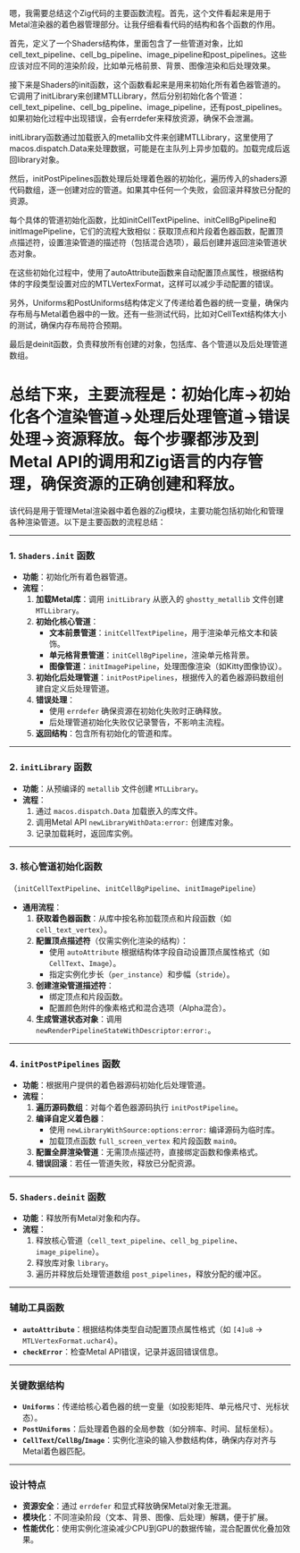 嗯，我需要总结这个Zig代码的主要函数流程。首先，这个文件看起来是用于Metal渲染器的着色器管理部分。让我仔细看看代码的结构和各个函数的作用。

首先，定义了一个Shaders结构体，里面包含了一些管道对象，比如cell_text_pipeline、cell_bg_pipeline、image_pipeline和post_pipelines。这些应该对应不同的渲染阶段，比如单元格前景、背景、图像渲染和后处理效果。

接下来是Shaders的init函数，这个函数看起来是用来初始化所有着色器管道的。它调用了initLibrary来创建MTLLibrary，然后分别初始化各个管道：cell_text_pipeline、cell_bg_pipeline、image_pipeline，还有post_pipelines。如果初始化过程中出现错误，会有errdefer来释放资源，确保不会泄漏。

initLibrary函数通过加载嵌入的metallib文件来创建MTLLibrary，这里使用了macos.dispatch.Data来处理数据，可能是在主队列上异步加载的。加载完成后返回library对象。

然后，initPostPipelines函数处理后处理着色器的初始化，遍历传入的shaders源代码数组，逐一创建对应的管道。如果其中任何一个失败，会回滚并释放已分配的资源。

每个具体的管道初始化函数，比如initCellTextPipeline、initCellBgPipeline和initImagePipeline，它们的流程大致相似：获取顶点和片段着色器函数，配置顶点描述符，设置渲染管道的描述符（包括混合选项），最后创建并返回渲染管道状态对象。

在这些初始化过程中，使用了autoAttribute函数来自动配置顶点属性，根据结构体的字段类型设置对应的MTLVertexFormat，这样可以减少手动配置的错误。

另外，Uniforms和PostUniforms结构体定义了传递给着色器的统一变量，确保内存布局与Metal着色器中的一致。还有一些测试代码，比如对CellText结构体大小的测试，确保内存布局符合预期。

最后是deinit函数，负责释放所有创建的对象，包括库、各个管道以及后处理管道数组。

总结下来，主要流程是：初始化库→初始化各个渲染管道→处理后处理管道→错误处理→资源释放。每个步骤都涉及到Metal API的调用和Zig语言的内存管理，确保资源的正确创建和释放。
================================================
该代码是用于管理Metal渲染器中着色器的Zig模块，主要功能包括初始化和管理各种渲染管道。以下是主要函数的流程总结：

---

### **1. `Shaders.init` 函数**
- **功能**：初始化所有着色器管道。
- **流程**：
  1. **加载Metal库**：调用 `initLibrary` 从嵌入的 `ghostty_metallib` 文件创建 `MTLLibrary`。
  2. **初始化核心管道**：
     - **文本前景管道**：`initCellTextPipeline`，用于渲染单元格文本和装饰。
     - **单元格背景管道**：`initCellBgPipeline`，渲染单元格背景。
     - **图像管道**：`initImagePipeline`，处理图像渲染（如Kitty图像协议）。
  3. **初始化后处理管道**：`initPostPipelines`，根据传入的着色器源码数组创建自定义后处理管道。
  4. **错误处理**：
     - 使用 `errdefer` 确保资源在初始化失败时正确释放。
     - 后处理管道初始化失败仅记录警告，不影响主流程。
  5. **返回结构**：包含所有初始化的管道和库。

---

### **2. `initLibrary` 函数**
- **功能**：从预编译的 `metallib` 文件创建 `MTLLibrary`。
- **流程**：
  1. 通过 `macos.dispatch.Data` 加载嵌入的库文件。
  2. 调用Metal API `newLibraryWithData:error:` 创建库对象。
  3. 记录加载耗时，返回库实例。

---

### **3. 核心管道初始化函数**
（`initCellTextPipeline`、`initCellBgPipeline`、`initImagePipeline`）
- **通用流程**：
  1. **获取着色器函数**：从库中按名称加载顶点和片段函数（如 `cell_text_vertex`）。
  2. **配置顶点描述符**（仅需实例化渲染的结构）：
     - 使用 `autoAttribute` 根据结构体字段自动设置顶点属性格式（如 `CellText`、`Image`）。
     - 指定实例化步长（`per_instance`）和步幅（`stride`）。
  3. **创建渲染管道描述符**：
     - 绑定顶点和片段函数。
     - 配置颜色附件的像素格式和混合选项（Alpha混合）。
  4. **生成管道状态对象**：调用 `newRenderPipelineStateWithDescriptor:error:`。

---

### **4. `initPostPipelines` 函数**
- **功能**：根据用户提供的着色器源码初始化后处理管道。
- **流程**：
  1. **遍历源码数组**：对每个着色器源码执行 `initPostPipeline`。
  2. **编译自定义着色器**：
     - 使用 `newLibraryWithSource:options:error:` 编译源码为临时库。
     - 加载顶点函数 `full_screen_vertex` 和片段函数 `main0`。
  3. **配置全屏渲染管道**：无需顶点描述符，直接绑定函数和像素格式。
  4. **错误回滚**：若任一管道失败，释放已分配资源。

---

### **5. `Shaders.deinit` 函数**
- **功能**：释放所有Metal对象和内存。
- **流程**：
  1. 释放核心管道（`cell_text_pipeline`、`cell_bg_pipeline`、`image_pipeline`）。
  2. 释放库对象 `library`。
  3. 遍历并释放后处理管道数组 `post_pipelines`，释放分配的缓冲区。

---

### **辅助工具函数**
- **`autoAttribute`**：根据结构体类型自动配置顶点属性格式（如 `[4]u8` → `MTLVertexFormat.uchar4`）。
- **`checkError`**：检查Metal API错误，记录并返回错误信息。

---

### **关键数据结构**
- **`Uniforms`**：传递给核心着色器的统一变量（如投影矩阵、单元格尺寸、光标状态）。
- **`PostUniforms`**：后处理着色器的全局参数（如分辨率、时间、鼠标坐标）。
- **`CellText`/`CellBg`/`Image`**：实例化渲染的输入参数结构体，确保内存对齐与Metal着色器匹配。

---

### **设计特点**
- **资源安全**：通过 `errdefer` 和显式释放确保Metal对象无泄漏。
- **模块化**：不同渲染阶段（文本、背景、图像、后处理）解耦，便于扩展。
- **性能优化**：使用实例化渲染减少CPU到GPU的数据传输，混合配置优化叠加效果。